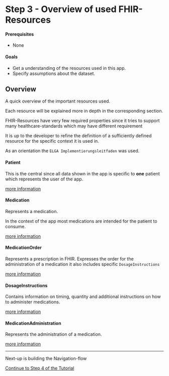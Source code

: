 # Step 3 - Overview of used FHIR-Resources

#### Prerequisites
- None

#### Goals
- Get a understanding of the resources used in this app.
- Specify assumptions about the dataset.

## Overview

A quick overview of the important resources used.

Each resource will be explained more in depth in the corresponding section.

FHIR-Resources have very few required properties since it tries to support many healthcare-standards which may have different requirement

It is up to the developer to refine the definition of a sufficiently defined resource for the specific context it is used in.

As an orientation the `ELGA Implementierungsleitfaden` was used.

#### Patient

This is the central since all data shown in the app is specific to __one__ patient which represents the user of the app.

[more information](FHIR-Resources/Patient/Patient.md)

#### Medication
Represents a medication.

In the context of the app most medications are intended for the patient to consume.

[more information](FHIR-Resources/Medication/Medication.md)

#### MedicationOrder
Represents a prescription in FHIR.
Expresses the order for the administration of a medication
it also includes specific `DosageInstructions`

[more information](FHIR-Resources/MedicationOrder/MedicationOrder.md)

#### DosageInstructions
Contains information on timing, quantity and additional instructions on how to administer medications.

[more information](FHIR-Resources/DosageInstructions/DosageInstructions.md)

#### MedicationAdministration
Represents the administration of a medication.

[more information](FHIR-Resources/MedicationAdministration/MedicationAdministration.md)


-------------


Next-up is building the Navigation-flow

[Continue to Step 4 of the Tutorial](STEP4.md)
